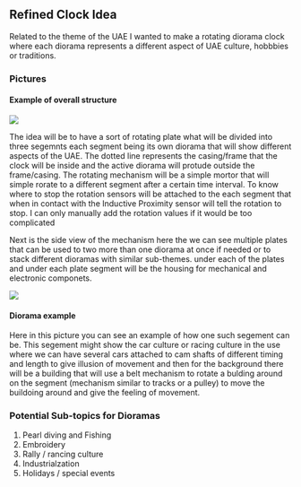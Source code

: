 ## Refined Clock Idea

Related to the theme of the UAE I wanted to make a rotating diorama clock where each diorama represents a different aspect of UAE culture, hobbbies or traditions.

### Pictures 

#### Example of overall structure 
![](pic1.jpg)

The idea will be to have a sort of rotating plate what will be divided into three segemnts each segment being its own diorama that will show different aspects of the UAE.
The dotted line represents the casing/frame that the clock will be inside and the active diorama will protude outside the frame/casing. The rotating mechanism will be a
simple mortor that will simple rorate to a different segment after a certain time interval. To know where to stop the rotation sensors will be attached to the each
segment that when in contact with the Inductive Proximity sensor will tell the rotation to stop. I can only manually add the rotation values if it would be 
too complicated

Next is the side view of the mechanism here the we can see multiple plates that can be used to two more than one diorama at once if needed or to stack different 
dioramas with similar sub-themes.
under each of the plates and under each plate segment will be the housing for mechanical and electronic componets.

![](pic2.jpg)

#### Diorama example 

Here in this picture you can see an example of how one such segement can be. This segement might show the car culture or racing culture in the use where we can have
several cars attached to cam shafts of different timing and length to give illusion of movement and then for the background there will be a building that will use a
belt mechanism to rotate a bulding around on the segment (mechanism similar to tracks or a pulley) to move the buildoing around and give the feeling of movement.

### Potential Sub-topics for Dioramas

1. Pearl diving and Fishing
2. Embroidery
3. Rally / rancing culture
4. Industrialzation
5. Holidays / special events 
